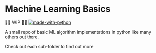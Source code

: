 # Machine Learning Basics
:woman_factory_worker: WIP :woman_factory_worker: [![made-with-python](https://img.shields.io/badge/Made%20with-Python-1f425f.svg)](https://www.python.org/)

A small repo of basic ML algorithm implementations in python like many others out there. 

Check out each sub-folder to find out more.

